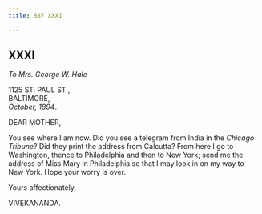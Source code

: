 ```yaml
---
title: 887 XXXI

---
```

  

  


## XXXI

*To Mrs. George W. Hale*

1125 ST. PAUL ST.,  
BALTIMORE,  
*October, 1894*.

DEAR MOTHER,

You see where I am now. Did you see a telegram from India in the
*Chicago Tribune*? Did they print the address from Calcutta? From here I
go to Washington, thence to Philadelphia and then to New York; send me
the address of Miss Mary in Philadelphia so that I may look in on my way
to New York. Hope your worry is over. 

Yours affectionately,

VIVEKANANDA.